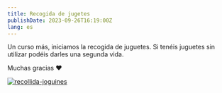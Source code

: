 ```yaml
---
title: Recogida de jugetes
publishDate: 2023-09-26T16:19:00Z
lang: es
---
```


Un curso más, iniciamos la recogida de juguetes. Si tenéis juguetes sin utilizar podéis darles una segunda vida.

Muchas gracias ❤️

[![recollida-joguines](/images/recollida-joguines.jpeg)](/images/recollida-joguines.jpeg)

